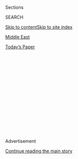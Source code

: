 <div id="app">

<div>

<div>

<div>

<div class="NYTAppHideMasthead css-1q2w90k e1suatyy0">

<div class="section css-ui9rw0 e1suatyy2">

<div class="css-eph4ug er09x8g0">

<div class="css-6n7j50">

</div>

<span class="css-1dv1kvn">Sections</span>

<div class="css-10488qs">

<span class="css-1dv1kvn">SEARCH</span>

</div>

[Skip to content](#site-content)[Skip to site index](#site-index)

</div>

<div id="masthead-section-label" class="css-1wr3we4 eaxe0e00">

[Middle
East](https://www.nytimes.com/section/world/middleeast)

</div>

<div class="css-10698na e1huz5gh0">

</div>

</div>

<div id="masthead-bar-one" class="section hasLinks css-15hmgas e1csuq9d3">

<div class="css-uqyvli e1csuq9d0">

</div>

<div class="css-1uqjmks e1csuq9d1">

</div>

<div class="css-9e9ivx">

[](https://myaccount.nytimes.com/auth/login?response_type=cookie&client_id=vi)

</div>

<div class="css-1bvtpon e1csuq9d2">

[Today’s
Paper](https://www.nytimes.com/section/todayspaper)

</div>

</div>

</div>

</div>

<div data-aria-hidden="false">

<div id="site-content" data-role="main">

<div>

<div class="css-1aor85t" style="opacity:0.000000001;z-index:-1;visibility:hidden">

<div class="css-1hqnpie">

<div class="css-epjblv">

<span class="css-17xtcya">[Middle
East](/section/world/middleeast)</span><span class="css-x15j1o">|</span><span class="css-fwqvlz">Long-Planned
and Bigger Than Thought: Strike on Iran’s Nuclear
Program</span>

</div>

<div class="css-k008qs">

<div class="css-1iwv8en">

<span class="css-18z7m18"></span>

<div>

</div>

</div>

<span class="css-1n6z4y">https://nyti.ms/3gOiEXg</span>

<div class="css-1705lsu">

<div class="css-4xjgmj">

<div class="css-4skfbu" data-role="toolbar" data-aria-label="Social Media Share buttons, Save button, and Comments Panel with current comment count" data-testid="share-tools">

  - 
  - 
  - 
  - 
    
    <div class="css-6n7j50">
    
    </div>

  - 
  - 

</div>

</div>

</div>

</div>

</div>

</div>

<div id="NYT_TOP_BANNER_REGION" class="css-13pd83m">

</div>

<div id="top-wrapper" class="css-1sy8kpn">

<div id="top-slug" class="css-l9onyx">

Advertisement

</div>

[Continue reading the main
story](#after-top)

<div class="ad top-wrapper" style="text-align:center;height:100%;display:block;min-height:250px">

<div id="top" class="place-ad" data-position="top" data-size-key="top">

</div>

</div>

<div id="after-top">

</div>

</div>

<div>

<div id="sponsor-wrapper" class="css-1hyfx7x">

<div id="sponsor-slug" class="css-19vbshk">

Supported by

</div>

[Continue reading the main
story](#after-sponsor)

<div id="sponsor" class="ad sponsor-wrapper" style="text-align:center;height:100%;display:block">

</div>

<div id="after-sponsor">

</div>

</div>

<div class="css-186x18t">

News Analysis

</div>

<div class="css-1vkm6nb ehdk2mb0">

# Long-Planned and Bigger Than Thought: Strike on Iran’s Nuclear Program

</div>

Some officials say that a joint American-Israeli strategy is evolving —
some might argue regressing — to a series of short-of-war clandestine
strikes.

<div class="css-79elbk" data-testid="photoviewer-wrapper">

<div class="css-z3e15g" data-testid="photoviewer-wrapper-hidden">

</div>

<div class="css-1a48zt4 ehw59r15" data-testid="photoviewer-children">

![<span class="css-16f3y1r e13ogyst0" data-aria-hidden="true">Members of
Iran’s Islamic Revolutionary Guards Corps during a military parade in
Tehran last
year.</span><span class="css-cnj6d5 e1z0qqy90" itemprop="copyrightHolder"><span class="css-1ly73wi e1tej78p0">Credit...</span><span><span>Iranian
Presidency, via Agence France-Presse — Getty
Images</span></span></span>](https://static01.nyt.com/images/2020/07/08/us/politics/08dc-iran-nukes1/merlin_161249049_91588784-3513-4481-a82e-72178775a779-articleLarge.jpg?quality=75&auto=webp&disable=upscale)

</div>

</div>

<div class="css-18e8msd">

<div class="css-otjvjh epjyd6m0">

<div class="css-nmf14i ey68jwv0" data-aria-hidden="true">

[![David E.
Sanger](https://static01.nyt.com/images/2018/10/03/multimedia/author-david-e-sanger/author-david-e-sanger-thumbLarge.png
"David E. Sanger")](https://www.nytimes.com/by/david-e-sanger)[![Eric
Schmitt](https://static01.nyt.com/images/2018/06/12/multimedia/author-eric-schmitt/author-eric-schmitt-thumbLarge-v2.png
"Eric Schmitt")](https://www.nytimes.com/by/eric-schmitt)[![Ronen
Bergman](https://static01.nyt.com/images/2018/07/16/multimedia/author-ronen-bergman/author-ronen-bergman-thumbLarge.png
"Ronen Bergman")](https://www.nytimes.com/by/ronen-bergman)

</div>

<div class="css-1baulvz">

By [<span class="css-1baulvz" itemprop="name">David E.
Sanger</span>](https://www.nytimes.com/by/david-e-sanger),
[<span class="css-1baulvz" itemprop="name">Eric
Schmitt</span>](https://www.nytimes.com/by/eric-schmitt) and
[<span class="css-1baulvz last-byline" itemprop="name">Ronen
Bergman</span>](https://www.nytimes.com/by/ronen-bergman)

</div>

</div>

  - 
    
    <div class="css-ld3wwf e16638kd2">
    
    July 10,
    2020
    
    </div>

  - 
    
    <div class="css-4xjgmj">
    
    <div class="css-d8bdto" data-role="toolbar" data-aria-label="Social Media Share buttons, Save button, and Comments Panel with current comment count" data-testid="share-tools">
    
      - 
      - 
      - 
      - 
        
        <div class="css-6n7j50">
        
        </div>
    
      - 
      - 
    
    </div>
    
    </div>

</div>

</div>

<div class="section meteredContent css-1r7ky0e" name="articleBody" itemprop="articleBody">

<div class="css-1fanzo5 StoryBodyCompanionColumn">

<div class="css-53u6y8">

As Iran’s center for advanced nuclear centrifuges lies in charred ruins
[after an
explosion](https://www.nytimes.com/2020/07/05/world/middleeast/iran-Natanz-nuclear-damage.html),
apparently engineered by Israel, the long-simmering conflict between the
United States and Tehran appears to be escalating into a potentially
dangerous phase likely to play out during the American presidential
election campaign.

New satellite photographs over the stricken facility at Natanz show far
more extensive damage than was clear last week. Two intelligence
officials, updated with the damage assessment for the Natanz site
recently compiled by the United States and Israel, said it could take
the Iranians up to two years to return their nuclear program to the
place it was just before the explosion. An [authoritative public
study](https://isis-online.org/isis-reports/detail/damage-to-the-iran-centrifuge-assembly-center-icac-at-natanz/)
estimates it will be a year or more until Iran’s centrifuge production
capacity recovers.

Another major explosion hit the country early Friday morning, lighting
up the sky in a wealthy area of Tehran. It was still unexplained — but
appeared to come from the direction of a missile base. If it proves to
have been another attack, it will further shake the Iranians by
demonstrating, yet again, that even their best-guarded nuclear and
missile facilities have been infiltrated.

Although Iran has said little of substance about the explosions, Western
officials anticipate some type of retaliation, perhaps against American
or allied forces in Iraq, perhaps a renewal of cyberattacks. In the
past, those have been directed against American financial institutions,
a major Las Vegas casino and a dam in the New York suburbs or, more
recently, the water supply system in Israel, [which its government
considers “critical
infrastructure.”](https://www.nytimes.com/2020/05/19/world/middleeast/israel-iran-cyberattacks.html)

</div>

</div>

<div class="css-1fanzo5 StoryBodyCompanionColumn">

<div class="css-53u6y8">

Officials familiar with the explosion at Natanz compared its complexity
to the sophisticated Stuxnet cyberattack on Iranian nuclear facilities a
decade ago, which had been planned for more than a year. In the case of
last week’s episode, the primary theory is that an explosive device was
planted in the heavily-guarded facility, perhaps near a gas line. But
some experts have also floated the possibility that a cyberattack was
used to trigger the gas supply.

Some officials said that a joint American-Israeli strategy was evolving
— some might argue regressing — to a series of short-of-war
clandestine strikes, aimed at taking out the most prominent generals of
the Islamic Revolutionary Guards Corps and setting back Iran’s nuclear
facilities.

The closest the administration has come to describing its strategy of
more aggressive pushback came in comments last month from Brian H. Hook,
the State Department’s special envoy for Iran. “We have seen
historically,” he concluded, “that timidity and weakness invites more
Iranian aggression.”

The next move may be a confrontation over four tankers, now making their
way to Venezuela, which the United States has vowed will not be allowed
to deliver their cargo of Iranian oil in violation of United States
sanctions.

The emerging approach is risky, analysts warn, one that over the long
term may largely serve to drive Iran’s nuclear program further
underground, and thus make it harder to detect.

</div>

</div>

<div class="css-1fanzo5 StoryBodyCompanionColumn">

<div class="css-53u6y8">

But in the short term, American and Israeli officials are betting that
Iran will limit its retaliation, as it did after an American drone in
January [killed Maj. Gen. Qassim
Suleimani](https://www.nytimes.com/2020/01/11/us/politics/iran-trump.html),
one of Iran’s most important commanders.

While some American officials expressed fears that the killing of
General Suleimani would lead Iran to initiate a war against the United
States, the C.I.A. director, Gina Haspel, reassured them that the
Iranians [would settle on limited missile
attacks](https://www.nytimes.com/2020/01/11/us/politics/iran-trump.html)
against American targets in Iraq — which so far has turned out to be
correct. Iran’s limited response could be an incentive for further
operations against it.

In addition, some American and Israeli officials, and international
security analysts, say that Iran may believe that President Trump will
lose the November election and that his presumptive Democratic rival,
Joseph R. Biden Jr., will want to resurrect some form of [the negotiated
settlement that the Obama administration reached with Tehran five years
ago next
week.](https://www.nytimes.com/2015/07/15/world/middleeast/iran-nuclear-deal-is-reached-after-long-negotiations.html)

</div>

</div>

<div class="css-79elbk" data-testid="photoviewer-wrapper">

<div class="css-z3e15g" data-testid="photoviewer-wrapper-hidden">

</div>

<div class="css-1a48zt4 ehw59r15" data-testid="photoviewer-children">

![<span class="css-16f3y1r e13ogyst0" data-aria-hidden="true">A
satellite image of the destruction at Natanz, as seen on July
4.</span><span class="css-cnj6d5 e1z0qqy90" itemprop="copyrightHolder"><span class="css-1ly73wi e1tej78p0">Credit...</span><span>via
Institute for Science and International
Security</span></span>](https://static01.nyt.com/images/2020/07/09/us/politics/09dc-iran-nukes2-sub/09dc-iran-nukes2-sub-articleLarge.jpg?quality=75&auto=webp&disable=upscale)

</div>

</div>

<div class="css-1fanzo5 StoryBodyCompanionColumn">

<div class="css-53u6y8">

“Today, if you are Iran, why compromise with an administration which may
only have a few months left?’’ asked Karim Sadjadpour, a senior fellow
at the Carnegie Endowment for International Peace.

But in the short term, he noted, the new offensive has put Iran under
“extreme internal and external pressure,” as its oil exports continue
to be squeezed and its efforts to revive the nuclear program,
retribution for Mr. Trump’s [decision in
May 2018](https://www.nytimes.com/2018/05/08/world/middleeast/trump-iran-nuclear-deal.html)
to abandon the 2015 accord, falter amid sabotage.

“Think about it,’’ he said. “Geographically, Iran is greater in size
than Germany, France and the United Kingdom combined. But they have
never managed to pursue a clandestine nuclear program without getting
caught, or protected their program from sabotage. Are there defectors or
traitors inside the system?”

</div>

</div>

<div class="css-1fanzo5 StoryBodyCompanionColumn">

<div class="css-53u6y8">

When the Mossad raided a warehouse in Tehran in January 2018, and
[emerged with tens of thousands of pages of nuclear-weapons planning
documents](https://www.nytimes.com/2018/07/15/us/politics/iran-israel-mossad-nuclear.html)
dating back nearly two decades, it clearly had the help of insiders. The
killing of General Suleimani, the mastermind of Iran’s actions in Iraq
and attacks on Americans — which was also based on intelligence, much of
it given by live agents — was perhaps Mr. Trump’s most aggressive
military move as president.

The Natanz explosion occurred inside the Iran Centrifuge Assembly
Center, where the country was building its most advanced machines,
designed to produce far more nuclear fuel, far faster, than the old
machines used until Iran dismantled most of its facilities in the 2015
accord.

While research on those machines was permitted under the agreement, they
could not be deployed for years — and Iran’s crash effort to mass
produce them was an ambitious effort to show that it could respond to
Mr. Trump’s rejection of the deal by speeding up.

[A study by the Institute for Science and International
Security](https://isis-online.org/isis-reports/detail/damage-to-the-iran-centrifuge-assembly-center-icac-at-natanz/)
published Wednesday concluded that while the explosion “does not
eliminate Iran’s ability to deploy advanced centrifuges,” it was “a
major setback” that would cost Iran years of development.

Secretary of State Mike Pompeo, who always leaps at any opportunity to
denounce the Iranian government, twice declined on Wednesday to discuss
the issue at a news conference.

But it is hardly a secret inside the State Department that Mr. Pompeo,
who served as Mr. Trump’s first C.I.A. director, developed a close
relationship with Yossi Cohen, the director of the Mossad, Israel’s
external spy service. The two men talk often, making it difficult to
believe that Mr. Pompeo had no idea about what was coming, if indeed it
was an Israeli operation.

Just as the strike was happening, Mr. Cohen’s term was extended for six
months by Prime Minister Benjamin Netanyahu, interpreted by many as a
sign of things to come, since Mr. Cohen is a veteran of Iran operations.
He was a key player in the sophisticated series of cyberstrikes known as
Olympic Games that took out [nearly 1,000 operating centrifuges at
Natanz](https://www.nytimes.com/2012/06/01/world/middleeast/obama-ordered-wave-of-cyberattacks-against-iran.html)
— near the site of last week’s explosion and fire — a decade ago. And as
chief of Mossad, he directed the covert seizure of the secret nuclear
archive.

</div>

</div>

<div class="css-1fanzo5 StoryBodyCompanionColumn">

<div class="css-53u6y8">

In some way it feels a bit like a decade ago, when the George W. Bush
administration handed off the cyberoperations to the Obama
administration, part of a broad covert effort to cripple Iran’s nuclear
program. At the same time, the Israelis were killing Iranian scientists.
The idea was not only to slow the program, but also to turn the Iranians
against one another, constantly suspecting that there were spies in
their midst.

This time, there are several new elements.

Mr. Trump is an unpredictable player, who has often threatened Iran —
and just as often pulled back from striking it. And the Iranian leaders
who negotiated the 2015 nuclear deal with President Barack Obama are on
the ropes in Tehran, assailed for having given away too much, only to
discover that Washington was reimposing sanctions.

At the White House, Mr. Trump’s top national security advisers are
hardly of one mind over when and how to confront
Iran.

</div>

</div>

<div class="css-79elbk" data-testid="photoviewer-wrapper">

<div class="css-z3e15g" data-testid="photoviewer-wrapper-hidden">

</div>

<div class="css-1a48zt4 ehw59r15" data-testid="photoviewer-children">

<div class="css-1xdhyk6 erfvjey0">

<span class="css-1ly73wi e1tej78p0">Image</span>

<div class="css-zjzyr8">

<div data-testid="lazyimage-container" style="height:257.77777777777777px">

</div>

</div>

</div>

<span class="css-16f3y1r e13ogyst0" data-aria-hidden="true">Prime
Minister Benjamin Netanyahu  of Israel at the White House in January
with President Trump. Some officials suggested that the joint
Israeli-American strategy on Iran was
evolving.</span><span class="css-cnj6d5 e1z0qqy90" itemprop="copyrightHolder"><span class="css-1ly73wi e1tej78p0">Credit...</span><span>Alyssa
Schukar for The New York Times</span></span>

</div>

</div>

<div class="css-1fanzo5 StoryBodyCompanionColumn">

<div class="css-53u6y8">

Military leaders, including Defense Secretary Mark T. Esper and Gen.
Mark A. Milley, the chairman of the Joint Chiefs of Staff, have been
wary of a sharp military escalation, warning it could further
destabilize the Middle East when Mr. Trump has said he hopes to reduce
the number of American troops in the region.

Pentagon officials nervously cited at least two potential flash points
that could drag American forces into a military clash with Iran or
Iranian-backed proxies in the Persian Gulf region.

One focuses on those oil tankers. Justice Department and F.B.I.
officials [announced last
week](https://www.justice.gov/opa/pr/warrant-and-complaint-seek-seizure-all-iranian-gasoil-aboard-four-tankers-headed-venezuela)
that they had used a counterterrorism statute to obtain a warrant to
seize Iranian oil products aboard the four tankers bound for Venezuela
in violation of American sanctions. Investigators determined that the
fuel cargo aboard the Greek-owned ships were assets of Iran’s Guards
Corps, which the Trump administration last year
[designated](https://www.nytimes.com/2019/04/08/world/middleeast/trump-iran-revolutionary-guard-corps.html)
as a terrorist organization. General Suleimani was commander of the
[Quds Force of the Islamic Revolutionary Guards
Corps](https://www.nytimes.com/2020/01/03/world/middleeast/suleimani-dead.html).

</div>

</div>

<div class="css-1fanzo5 StoryBodyCompanionColumn">

<div class="css-53u6y8">

Administration officials said this week that the State, Justice and
Treasury Departments were seeking to work with the Greek government to
halt the shipments, and have the fuel be offloaded. Iran’s mission to
the United Nations immediately declared any such seizure would amount to
“piracy.”

Two of the ships are believed to be in the Aegean Sea. But the two
others are steaming in the Gulf of Oman, off the coast of Iran, and are
under close surveillance, an American military official said.

Some American officials worry that if the two tankers comply with the
U.S. court order to give up the fuel, Iranian naval forces could
challenge the transfer to another ship. It is not entirely clear what
United States Navy warships in the area would do if that happened.

Another potential flash point is in Iraq, where Iranian-backed militia
are believed to be responsible for a steadily increasing series of
rocket attacks at the American Embassy in Baghdad and on American and
coalition forces near Baghdad’s international airport.

After General Suleimani’s death, Tehran and Washington traded modest
strikes in March. But then, tensions appeared to ease — until early
June.

“We’re seeing a beginning of a spike in unprovoked rocket attacks on
Iraqi bases that host U.S. forces in Iraq,” Gen. Kenneth F. McKenzie
Jr., the head of the military’s Central Command, [said last
month](https://www.centcom.mil/MEDIA/Transcripts/Article/2226655/gen-mckenzie-interview-transcript-aspen-security-forum-june-18-2020/).

For now, the latest rocket attacks have been more harassing than
harmful.

</div>

</div>

</div>

<div>

</div>

<div>

</div>

<div>

</div>

<div>

<div id="bottom-wrapper" class="css-1ede5it">

<div id="bottom-slug" class="css-l9onyx">

Advertisement

</div>

[Continue reading the main
story](#after-bottom)

<div id="bottom" class="ad bottom-wrapper" style="text-align:center;height:100%;display:block;min-height:90px">

</div>

<div id="after-bottom">

</div>

</div>

</div>

</div>

</div>

## Site Index

<div>

</div>

## Site Information Navigation

  - [© <span>2020</span> <span>The New York Times
    Company</span>](https://help.nytimes.com/hc/en-us/articles/115014792127-Copyright-notice)

<!-- end list -->

  - [NYTCo](https://www.nytco.com/)
  - [Contact
    Us](https://help.nytimes.com/hc/en-us/articles/115015385887-Contact-Us)
  - [Work with us](https://www.nytco.com/careers/)
  - [Advertise](https://nytmediakit.com/)
  - [T Brand Studio](http://www.tbrandstudio.com/)
  - [Your Ad
    Choices](https://www.nytimes.com/privacy/cookie-policy#how-do-i-manage-trackers)
  - [Privacy](https://www.nytimes.com/privacy)
  - [Terms of
    Service](https://help.nytimes.com/hc/en-us/articles/115014893428-Terms-of-service)
  - [Terms of
    Sale](https://help.nytimes.com/hc/en-us/articles/115014893968-Terms-of-sale)
  - [Site
    Map](https://spiderbites.nytimes.com)
  - [Help](https://help.nytimes.com/hc/en-us)
  - [Subscriptions](https://www.nytimes.com/subscription?campaignId=37WXW)

</div>

</div>

</div>

</div>
